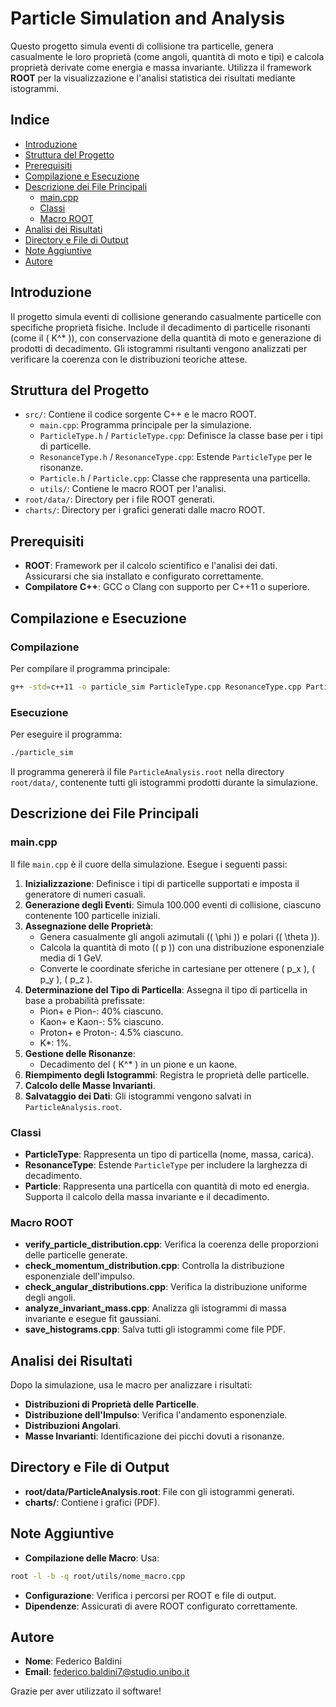 # Particle Simulation and Analysis

Questo progetto simula eventi di collisione tra particelle, genera casualmente le loro proprietà (come angoli, quantità di moto e tipi) e calcola proprietà derivate come energia e massa invariante. Utilizza il framework **ROOT** per la visualizzazione e l'analisi statistica dei risultati mediante istogrammi.

## Indice

- [Introduzione](#introduzione)
- [Struttura del Progetto](#struttura-del-progetto)
- [Prerequisiti](#prerequisiti)
- [Compilazione e Esecuzione](#compilazione-e-esecuzione)
- [Descrizione dei File Principali](#descrizione-dei-file-principali)
  - [main.cpp](#maincpp)
  - [Classi](#classi)
  - [Macro ROOT](#macro-root)
- [Analisi dei Risultati](#analisi-dei-risultati)
- [Directory e File di Output](#directory-e-file-di-output)
- [Note Aggiuntive](#note-aggiuntive)
- [Autore](#autore)

## Introduzione

Il progetto simula eventi di collisione generando casualmente particelle con specifiche proprietà fisiche. Include il decadimento di particelle risonanti (come il \( K^\* \)), con conservazione della quantità di moto e generazione di prodotti di decadimento. Gli istogrammi risultanti vengono analizzati per verificare la coerenza con le distribuzioni teoriche attese.

## Struttura del Progetto

- `src/`: Contiene il codice sorgente C++ e le macro ROOT.
  - `main.cpp`: Programma principale per la simulazione.
  - `ParticleType.h` / `ParticleType.cpp`: Definisce la classe base per i tipi di particelle.
  - `ResonanceType.h` / `ResonanceType.cpp`: Estende `ParticleType` per le risonanze.
  - `Particle.h` / `Particle.cpp`: Classe che rappresenta una particella.
  - `utils/`: Contiene le macro ROOT per l'analisi.
- `root/data/`: Directory per i file ROOT generati.
- `charts/`: Directory per i grafici generati dalle macro ROOT.

## Prerequisiti

- **ROOT**: Framework per il calcolo scientifico e l'analisi dei dati. Assicurarsi che sia installato e configurato correttamente.
- **Compilatore C++**: GCC o Clang con supporto per C++11 o superiore.

## Compilazione e Esecuzione

### Compilazione

Per compilare il programma principale:

```bash
g++ -std=c++11 -o particle_sim ParticleType.cpp ResonanceType.cpp Particle.cpp main.cpp $(root-config --cflags --libs)
```

### Esecuzione

Per eseguire il programma:

```bash
./particle_sim
```

Il programma genererà il file `ParticleAnalysis.root` nella directory `root/data/`, contenente tutti gli istogrammi prodotti durante la simulazione.

## Descrizione dei File Principali

### main.cpp

Il file `main.cpp` è il cuore della simulazione. Esegue i seguenti passi:

1. **Inizializzazione**: Definisce i tipi di particelle supportati e imposta il generatore di numeri casuali.
2. **Generazione degli Eventi**: Simula 100.000 eventi di collisione, ciascuno contenente 100 particelle iniziali.
3. **Assegnazione delle Proprietà**:
   - Genera casualmente gli angoli azimutali (\( \phi \)) e polari (\( \theta \)).
   - Calcola la quantità di moto (\( p \)) con una distribuzione esponenziale media di 1 GeV.
   - Converte le coordinate sferiche in cartesiane per ottenere \( p_x \), \( p_y \), \( p_z \).
4. **Determinazione del Tipo di Particella**: Assegna il tipo di particella in base a probabilità prefissate:
   - Pion+ e Pion-: 40% ciascuno.
   - Kaon+ e Kaon-: 5% ciascuno.
   - Proton+ e Proton-: 4.5% ciascuno.
   - K\*: 1%.
5. **Gestione delle Risonanze**:
   - Decadimento del \( K^\* \) in un pione e un kaone.
6. **Riempimento degli Istogrammi**: Registra le proprietà delle particelle.
7. **Calcolo delle Masse Invarianti**.
8. **Salvataggio dei Dati**: Gli istogrammi vengono salvati in `ParticleAnalysis.root`.

### Classi

- **ParticleType**: Rappresenta un tipo di particella (nome, massa, carica).
- **ResonanceType**: Estende `ParticleType` per includere la larghezza di decadimento.
- **Particle**: Rappresenta una particella con quantità di moto ed energia. Supporta il calcolo della massa invariante e il decadimento.

### Macro ROOT

- **verify_particle_distribution.cpp**: Verifica la coerenza delle proporzioni delle particelle generate.
- **check_momentum_distribution.cpp**: Controlla la distribuzione esponenziale dell'impulso.
- **check_angular_distributions.cpp**: Verifica la distribuzione uniforme degli angoli.
- **analyze_invariant_mass.cpp**: Analizza gli istogrammi di massa invariante e esegue fit gaussiani.
- **save_histograms.cpp**: Salva tutti gli istogrammi come file PDF.

## Analisi dei Risultati

Dopo la simulazione, usa le macro per analizzare i risultati:

- **Distribuzioni di Proprietà delle Particelle**.
- **Distribuzione dell'Impulso**: Verifica l'andamento esponenziale.
- **Distribuzioni Angolari**.
- **Masse Invarianti**: Identificazione dei picchi dovuti a risonanze.

## Directory e File di Output

- **root/data/ParticleAnalysis.root**: File con gli istogrammi generati.
- **charts/**: Contiene i grafici (PDF).

## Note Aggiuntive

- **Compilazione delle Macro**: Usa:

```bash
root -l -b -q root/utils/nome_macro.cpp
```

- **Configurazione**: Verifica i percorsi per ROOT e file di output.
- **Dipendenze**: Assicurati di avere ROOT configurato correttamente.

## Autore

- **Nome**: Federico Baldini
- **Email**: [federico.baldini7@studio.unibo.it](mailto:federico.baldini7@studio.unibo.it)

Grazie per aver utilizzato il software!

